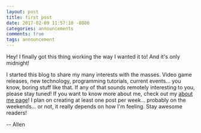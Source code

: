 ```yaml
---
layout: post
title: first post
date: 2017-02-09 11:57:10 -0800
categories: announcements
comments: true
tags: announcement
---
```

Hey! I finally got this thing working the way I wanted it to! And it's only midnight!

I started this blog to share my many interests with the masses. Video game releases, 
new technology, programming tutorials, current events... you know, boring stuff like 
that. If any of that sounds remotely interesting to you, please stay tuned! If you 
want to know more about me, check out my [about me page](/about)! I plan on creating at least 
one post per week... probably on the weekends... or not, it really depends on how I'm 
feeling. Stay awesome readers!

-- Allen